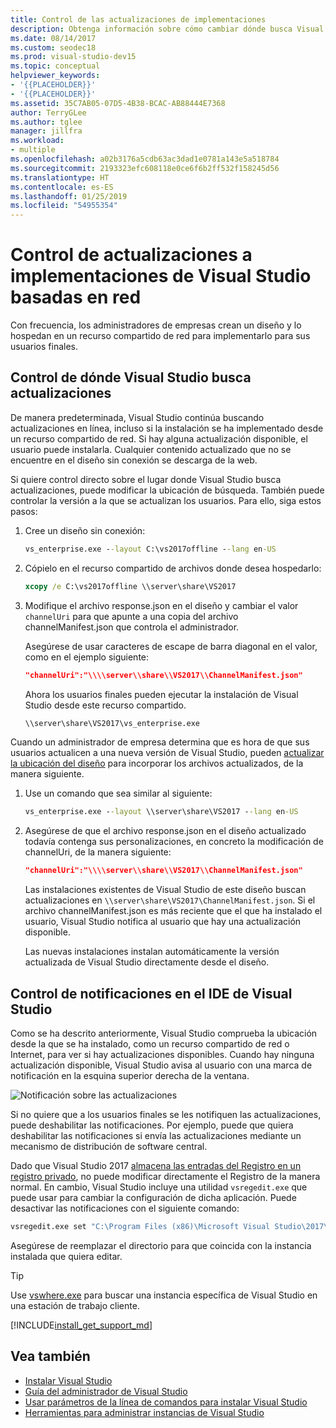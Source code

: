 ```yaml
---
title: Control de las actualizaciones de implementaciones
description: Obtenga información sobre cómo cambiar dónde busca Visual Studio una actualización cuando se instala desde una red.
ms.date: 08/14/2017
ms.custom: seodec18
ms.prod: visual-studio-dev15
ms.topic: conceptual
helpviewer_keywords:
- '{{PLACEHOLDER}}'
- '{{PLACEHOLDER}}'
ms.assetid: 35C7AB05-07D5-4B38-BCAC-AB88444E7368
author: TerryGLee
ms.author: tglee
manager: jillfra
ms.workload:
- multiple
ms.openlocfilehash: a02b3176a5cdb63ac3dad1e0781a143e5a518784
ms.sourcegitcommit: 2193323efc608118e0ce6f6b2ff532f158245d56
ms.translationtype: HT
ms.contentlocale: es-ES
ms.lasthandoff: 01/25/2019
ms.locfileid: "54955354"
---
```

# <a name="control-updates-to-network-based-visual-studio-deployments"></a>Control de actualizaciones a implementaciones de Visual Studio basadas en red

Con frecuencia, los administradores de empresas crean un diseño y lo hospedan en un recurso compartido de red para implementarlo para sus usuarios finales.

## <a name="controlling-where-visual-studio-looks-for-updates"></a>Control de dónde Visual Studio busca actualizaciones

De manera predeterminada, Visual Studio continúa buscando actualizaciones en línea, incluso si la instalación se ha implementado desde un recurso compartido de red. Si hay alguna actualización disponible, el usuario puede instalarla. Cualquier contenido actualizado que no se encuentre en el diseño sin conexión se descarga de la web.

Si quiere control directo sobre el lugar donde Visual Studio busca actualizaciones, puede modificar la ubicación de búsqueda. También puede controlar la versión a la que se actualizan los usuarios. Para ello, siga estos pasos:

1. Cree un diseño sin conexión:
   ```cmd
   vs_enterprise.exe --layout C:\vs2017offline --lang en-US
   ```
2. Cópielo en el recurso compartido de archivos donde desea hospedarlo:
   ```cmd
   xcopy /e C:\vs2017offline \\server\share\VS2017
   ```
3. Modifique el archivo response.json en el diseño y cambiar el valor `channelUri` para que apunte a una copia del archivo channelManifest.json que controla el administrador.

   Asegúrese de usar caracteres de escape de barra diagonal en el valor, como en el ejemplo siguiente:

   ```json
   "channelUri":"\\\\server\\share\\VS2017\\ChannelManifest.json"
   ```

   Ahora los usuarios finales pueden ejecutar la instalación de Visual Studio desde este recurso compartido.
   ```cmd
   \\server\share\VS2017\vs_enterprise.exe
   ```

Cuando un administrador de empresa determina que es hora de que sus usuarios actualicen a una nueva versión de Visual Studio, pueden [actualizar la ubicación del diseño](update-a-network-installation-of-visual-studio.md) para incorporar los archivos actualizados, de la manera siguiente.

1. Use un comando que sea similar al siguiente:
   ```cmd
   vs_enterprise.exe --layout \\server\share\VS2017 --lang en-US
   ```
2. Asegúrese de que el archivo response.json en el diseño actualizado todavía contenga sus personalizaciones, en concreto la modificación de channelUri, de la manera siguiente:
   ```json
   "channelUri":"\\\\server\\share\\VS2017\\ChannelManifest.json"
   ```
   Las instalaciones existentes de Visual Studio de este diseño buscan actualizaciones en `\\server\share\VS2017\ChannelManifest.json`. Si el archivo channelManifest.json es más reciente que el que ha instalado el usuario, Visual Studio notifica al usuario que hay una actualización disponible.

   Las nuevas instalaciones instalan automáticamente la versión actualizada de Visual Studio directamente desde el diseño.

## <a name="controlling-notifications-in-the-visual-studio-ide"></a>Control de notificaciones en el IDE de Visual Studio

Como se ha descrito anteriormente, Visual Studio comprueba la ubicación desde la que se ha instalado, como un recurso compartido de red o Internet, para ver si hay actualizaciones disponibles. Cuando hay ninguna actualización disponible, Visual Studio avisa al usuario con una marca de notificación en la esquina superior derecha de la ventana.

 ![Notificación sobre las actualizaciones](media/notification-flag.png)

Si no quiere que a los usuarios finales se les notifiquen las actualizaciones, puede deshabilitar las notificaciones. Por ejemplo, puede que quiera deshabilitar las notificaciones si envía las actualizaciones mediante un mecanismo de distribución de software central.

Dado que Visual Studio 2017 [almacena las entradas del Registro en un registro privado](tools-for-managing-visual-studio-instances.md#editing-the-registry-for-a-visual-studio-instance), no puede modificar directamente el Registro de la manera normal. En cambio, Visual Studio incluye una utilidad `vsregedit.exe` que puede usar para cambiar la configuración de dicha aplicación. Puede desactivar las notificaciones con el siguiente comando:

```cmd
vsregedit.exe set "C:\Program Files (x86)\Microsoft Visual Studio\2017\Enterprise" HKCU ExtensionManager AutomaticallyCheckForUpdates2Override dword 0
```

Asegúrese de reemplazar el directorio para que coincida con la instancia instalada que quiera editar.

> [!TIP]
> Use [vswhere.exe](tools-for-managing-visual-studio-instances.md#detecting-existing-visual-studio-instances) para buscar una instancia específica de Visual Studio en una estación de trabajo cliente.

[!INCLUDE[install_get_support_md](includes/install_get_support_md.md)]

## <a name="see-also"></a>Vea también

* [Instalar Visual Studio](install-visual-studio.md)
* [Guía del administrador de Visual Studio](visual-studio-administrator-guide.md)
* [Usar parámetros de la línea de comandos para instalar Visual Studio](use-command-line-parameters-to-install-visual-studio.md)
* [Herramientas para administrar instancias de Visual Studio](tools-for-managing-visual-studio-instances.md)
